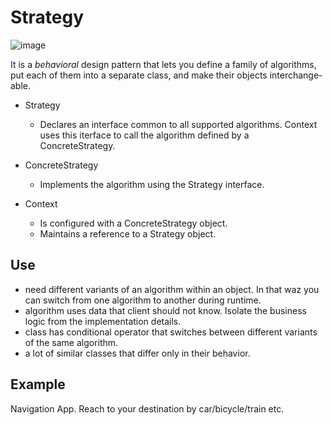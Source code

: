 # Strategy

![image](https://github.com/user-attachments/assets/d4f71fa2-b5e1-4c5d-83a1-facebbb72345)

It is a _behav­ioral_ design pat­tern that lets you define a fam­i­ly of algo­rithms, 
put each of them into a sep­a­rate class, and make their objects inter­change­able.

- Strategy
  - Declares an interface common to all supported algorithms. Context uses this iterface to call the algorithm defined by a ConcreteStrategy.

- ConcreteStrategy
  - Implements the algorithm using the Strategy interface.

- Context
  - Is configured with a ConcreteStrategy object.
  - Maintains a reference to a Strategy object.

## Use

- need different variants of an algorithm within an object. In that waz you can switch from one algorithm to another during runtime.
- algorithm uses data that client should not know. Isolate the business logic from the implementation details.
- class has conditional operator that switches between different variants of the same algorithm.
- a lot of similar classes that differ only in their behavior.

## Example

Navigation App. Reach to your destination by car/bicycle/train etc.
